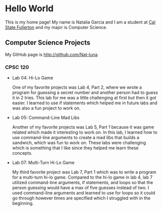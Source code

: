 # Hello World

This is my home page! My name is Natalia Garcia and I am a student at [Cal State Fullerton](http://wwww.fullerton.edu/) and my major is Computer Science.

## Computer Science Projects

My GitHub page is http://github.com/Nat-luna.

### CPSC 120

* Lab 04: Hi-Lo Game

    One of my favorite projects was Lab 4, Part 2, where we wrote a program for guessing a secret number and another person had to guess it in 2 tries. This lab for me was a little challenging at first but then it got easier. I learned to use if statements which helped me in future labs and was also a fun project to work on.


* Lab 05: Command-Line Mad Libs

    Another of my favorite projects was Lab 5, Part 1 because it was game related which made it interesting to work on. In this lab, I learned how to use command-line arguments to create a mad libs that builds a sandwich, which was fun to work on. These labs were challenging which is something that I like since they helped me learn these concepts.


* Lab 07: Multi-Turn Hi-Lo Game

    My third favorite project was Lab 7, Part 1 which was to write a program for a multi-turn hi-lo game. Compared to the hi-lo game in lab 4, lab 7 utilized command-line arguments, if statements, and loops so that the person guessing would have a max of five guesses instead of two. I used command-line arguments and learned to use for loops so it could go through however times are specified which I struggled with in the beginning.
